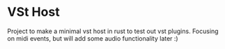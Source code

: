 # VSt Host

Project to make a minimal vst host in rust to test out vst plugins. Focusing on midi events, but will add some audio functionality later :)
